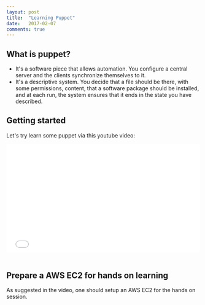 ```yaml
---
layout: post
title:  "Learning Puppet"
date:   2017-02-07
comments: true
---
```


## What is puppet?

* It's a software piece that allows automation. You configure a central server
and the clients synchronize themselves to it.
* It's a descriptive system. You decide that a file should be there, with some 
permissions, content, that a software package should be installed, and at each run,
the system ensures that it ends in the state you have described.

## Getting started

Let's try learn some puppet via this youtube video:

<style>.embed-container { position: relative; padding-bottom: 56.25%; height: 0; overflow: hidden; max-width: 100%; } .embed-container iframe, .embed-container object, .embed-container embed { position: absolute; top: 0; left: 0; width: 100%; height: 100%; }
</style>
<div class="embed-container">
  <iframe title="YouTube video player" width="640" height="390" 
    src="//www.youtube.com/embed/Hiu_ui2nZa0" 
    frameborder="0" allowfullscreen="">
  </iframe>
</div>
<br>


## Prepare a AWS EC2 for hands on learning
As suggested in the video, one should setup an AWS EC2 for the hands on session.
